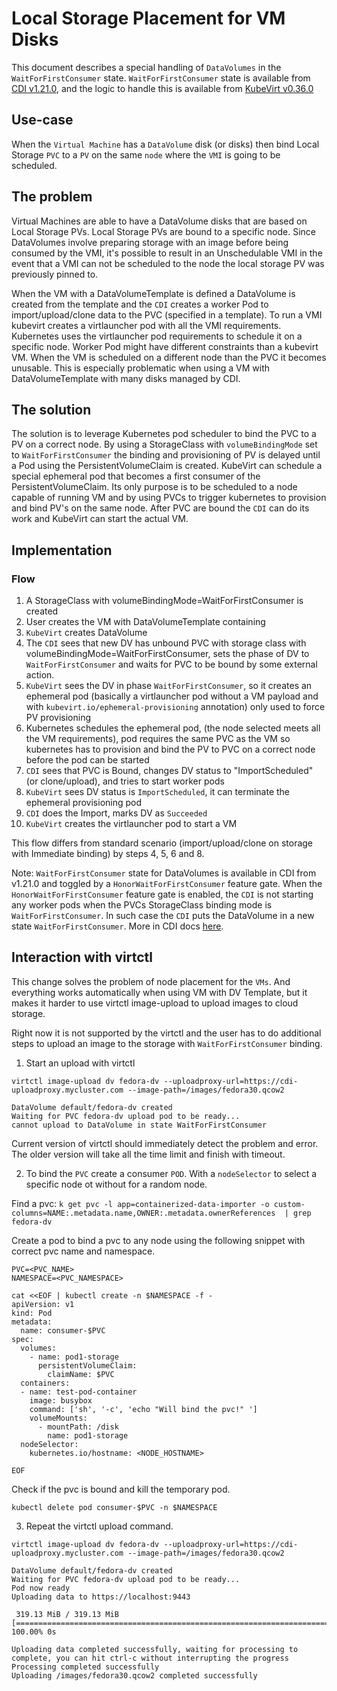 # Local Storage Placement for VM Disks

This document describes a special handling of `DataVolumes` in the `WaitForFirstConsumer` state. 
`WaitForFirstConsumer` state is available from [CDI v1.21.0](https://github.com/kubevirt/containerized-data-importer/releases/tag/v1.21.0), and the logic to handle this is available from [KubeVirt v0.36.0](https://github.com/kubevirt/kubevirt/releases/tag/v0.36.0)

## Use-case

When the `Virtual Machine` has a `DataVolume` disk (or disks) then bind Local Storage `PVC` to a `PV` on the same `node` where the `VMI` is going to be scheduled.

## The problem

Virtual Machines are able to have a DataVolume disks that are based on Local Storage PVs. Local Storage PVs are bound to a specific node.
Since DataVolumes involve preparing storage with an image before being consumed by the VMI, 
it's possible to result in an Unschedulable VMI in the event that a VMI can not be scheduled to the node the local storage PV was previously pinned to. 

When the VM with a DataVolumeTemplate is defined a DataVolume is created from the template and the `CDI` creates a worker Pod to import/upload/clone data to the PVC (specified in a template).
To run a VMI kubevirt creates a virtlauncher pod with all the VMI requirements. Kubernetes uses the virtlauncher pod requirements to schedule it on a specific node.
Worker Pod might have different constraints than a kubevirt VM. When the VM is scheduled on a different node than the PVC it becomes unusable. 
This is especially problematic when using a VM with DataVolumeTemplate with many disks managed by CDI. 

## The solution

The solution is to leverage Kubernetes pod scheduler to bind the PVC to a PV on a correct node.
By using a StorageClass with `volumeBindingMode` set to `WaitForFirstConsumer` the binding and provisioning of PV is delayed until a Pod using the PersistentVolumeClaim is created. 
KubeVirt can schedule a special ephemeral pod that becomes a first consumer of the PersistentVolumeClaim.
Its only purpose is to be scheduled to a node capable of running VM and by using PVCs to trigger kubernetes to provision and bind PV's on the same node.
After PVC are bound the `CDI` can do its work and KubeVirt can start the actual VM. 
  
## Implementation

### Flow

1. A StorageClass with volumeBindingMode=WaitForFirstConsumer is created
2. User creates the VM with DataVolumeTemplate containing 
3. `KubeVirt` creates DataVolume
4. The `CDI` sees that new DV has unbound PVC with storage class with volumeBindingMode=WaitForFirstConsumer, sets the phase of DV to `WaitForFirstConsumer` and waits for PVC to be bound by some external action. 
5. `KubeVirt` sees the DV in phase `WaitForFirstConsumer`, so it creates an ephemeral pod (basically a virtlauncher pod
without a VM payload and with `kubevirt.io/ephemeral-provisioning` annotation) only used to force PV provisioning 
6. Kubernetes schedules the ephemeral pod, (the node selected meets all the VM requirements), pod requires 
 the same PVC as the VM so kubernetes has to provision and bind the PV to PVC on a correct node before the pod can be started
7. `CDI` sees that PVC is Bound, changes DV status to "ImportScheduled" (or clone/upload), and tries to start worker pods
8. `KubeVirt` sees DV status is `ImportScheduled`, it can terminate the ephemeral provisioning pod
8. `CDI` does the Import, marks DV as `Succeeded`
9. `KubeVirt` creates the virtlauncher pod to start a VM 

This flow differs from standard scenario (import/upload/clone on storage with Immediate binding) by steps 4, 5, 6 and 8. 

Note: 
`WaitForFirstConsumer` state for DataVolumes is available in CDI from v1.21.0 and toggled by a `HonorWaitForFirstConsumer` feature gate. 
When the `HonorWaitForFirstConsumer` feature gate is enabled, the `CDI` is not starting any worker pods when the PVCs StorageClass binding mode is `WaitForFirstConsumer`. In such case the `CDI` puts the DataVolume in a new state `WaitForFirstConsumer`.
More in CDI docs [here](https://github.com/kubevirt/containerized-data-importer/blob/main/doc/waitforfirstconsumer-storage-handling.md).

## Interaction with virtctl

This change solves the problem of node placement for the `VMs`. And everything works automatically when using VM with DV Template, 
but it makes it harder to use virtctl image-upload to upload images to cloud storage.

Right now it is not supported by the virtctl and the user has to do additional steps to upload an image to the storage with `WaitForFirstConsumer` binding.

1. Start an upload with virtctl 
```
virtctl image-upload dv fedora-dv --uploadproxy-url=https://cdi-uploadproxy.mycluster.com --image-path=/images/fedora30.qcow2

DataVolume default/fedora-dv created
Waiting for PVC fedora-dv upload pod to be ready...
cannot upload to DataVolume in state WaitForFirstConsumer
```

Current version of virtctl should immediately detect the problem and error. The older version will take all the time limit and finish with timeout.

2. To bind the `PVC` create a consumer `POD`. With a `nodeSelector` to select a specific node ot without for a random node.

Find a pvc:
`k get pvc -l app=containerized-data-importer -o custom-columns=NAME:.metadata.name,OWNER:.metadata.ownerReferences  | grep fedora-dv
`

Create a pod to bind a pvc to any node using the following snippet with correct pvc name and namespace.

```
PVC=<PVC_NAME>
NAMESPACE=<PVC_NAMESPACE>

cat <<EOF | kubectl create -n $NAMESPACE -f -   
apiVersion: v1
kind: Pod
metadata:
  name: consumer-$PVC
spec:
  volumes:
    - name: pod1-storage
      persistentVolumeClaim:
        claimName: $PVC
  containers:
  - name: test-pod-container
    image: busybox
    command: ['sh', '-c', 'echo "Will bind the pvc!" ']
    volumeMounts:
      - mountPath: /disk
        name: pod1-storage
  nodeSelector:
    kubernetes.io/hostname: <NODE_HOSTNAME>

EOF
```

Check if the pvc is bound and kill the temporary pod.
```
kubectl delete pod consumer-$PVC -n $NAMESPACE
```

3. Repeat the virtctl upload command.

```
virtctl image-upload dv fedora-dv --uploadproxy-url=https://cdi-uploadproxy.mycluster.com --image-path=/images/fedora30.qcow2

DataVolume default/fedora-dv created
Waiting for PVC fedora-dv upload pod to be ready...
Pod now ready
Uploading data to https://localhost:9443

 319.13 MiB / 319.13 MiB [================================================================================================================] 100.00% 0s

Uploading data completed successfully, waiting for processing to complete, you can hit ctrl-c without interrupting the progress
Processing completed successfully
Uploading /images/fedora30.qcow2 completed successfully

```
